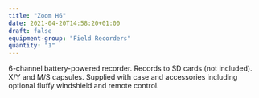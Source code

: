 ```yaml
---
title: "Zoom H6"
date: 2021-04-20T14:58:20+01:00
draft: false
equipment-group: "Field Recorders"
quantity: "1"
---
```


6-channel battery-powered recorder. Records to SD cards (not included). X/Y and M/S capsules. Supplied with case and accessories including optional fluffy windshield and remote control.